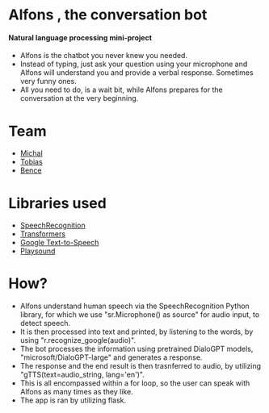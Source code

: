 # Alfons , the conversation bot

#### Natural language processing mini-project

* Alfons is the chatbot you never knew you needed. 
* Instead of typing, just ask your question using your microphone and Alfons will understand you and provide a verbal response. Sometimes very funny ones.
* All you need to do, is a wait bit, while Alfons prepares for the conversation at the very beginning.


# Team
* [Michal](https://github.com/MichalPodlaszuk)
* [Tobias](https://github.com/Tobias-GH-Schulz)
* [Bence](https://github.com/kovacsbelsen)

# Libraries used
* [SpeechRecognition](https://pypi.org/project/SpeechRecognition/)
* [Transformers](https://pypi.org/project/transformers/)
* [Google Text-to-Speech](https://pypi.org/project/gTTS/)
* [Playsound](https://pypi.org/project/playsound/)

# How?

* Alfons understand human speech via the SpeechRecognition Python library, for which we use "sr.Microphone() as source" for audio input, to detect speech.
* It is then processed into text and printed, by listening to the words, by using "r.recognize_google(audio)".
* The bot processes the information using pretrained DialoGPT models, "microsoft/DialoGPT-large" and generates a response.
* The response and the end result is then trasnferred to audio, by utilizing "gTTS(text=audio_string, lang='en')".
* This is all encompassed within a for loop, so the user can speak with Alfons as many times as they like.
* The app is ran by utilizing flask.
